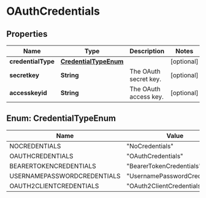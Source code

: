
# OAuthCredentials

## Properties
Name | Type | Description | Notes
------------ | ------------- | ------------- | -------------
**credentialType** | [**CredentialTypeEnum**](#CredentialTypeEnum) |  |  [optional]
**secretkey** | **String** | The OAuth secret key. |  [optional]
**accesskeyid** | **String** | The OAuth access key. |  [optional]


<a name="CredentialTypeEnum"></a>
## Enum: CredentialTypeEnum
Name | Value
---- | -----
NOCREDENTIALS | &quot;NoCredentials&quot;
OAUTHCREDENTIALS | &quot;OAuthCredentials&quot;
BEARERTOKENCREDENTIALS | &quot;BearerTokenCredentials&quot;
USERNAMEPASSWORDCREDENTIALS | &quot;UsernamePasswordCredentials&quot;
OAUTH2CLIENTCREDENTIALS | &quot;OAuth2ClientCredentials&quot;



